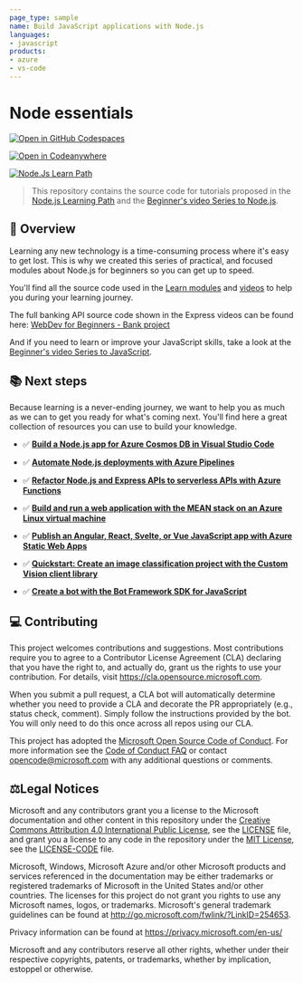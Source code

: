 ```yaml
---
page_type: sample
name: Build JavaScript applications with Node.js
languages:
- javascript
products:
- azure
- vs-code
---
```

# Node essentials

[![Open in GitHub Codespaces](https://github.com/codespaces/badge.svg)](https://codespaces.new/MicrosoftDocs/node-essentials)

[![Open in Codeanywhere](https://codeanywhere.com/img/open-in-codeanywhere-btn.svg)](https://app.codeanywhere.com/#https://github.com/MicrosoftDocs/node-essentials)

[![Node.Js Learn Path](/resources/nodejs-learn-path.png)](https://learn.microsoft.com/training/paths/build-javascript-applications-nodejs/?WT.mc_id=javascript-111027-gllemos)

> This repository contains the source code for tutorials proposed in the [Node.js Learning Path](https://docs.microsoft.com/learn/paths/build-javascript-applications-nodejs/?WT.mc_id=nodebeginner-github-cxa) and the [Beginner's video Series to Node.js](https://channel9.msdn.com/Series/Beginners-Series-to-NodeJS?WT.mc_id=javascript-111027-gllemos).

## 🎯 Overview

Learning any new technology is a time-consuming process where it's easy to get lost. This is why we created this series of practical, and focused modules about Node.js for beginners so you can get up to speed.

You'll find all the source code used in the [Learn modules](https://docs.microsoft.com/learn/paths/build-javascript-applications-nodejs/?WT.mc_id=javascript-111027-gllemos) and [videos](https://channel9.msdn.com/Series/Beginners-Series-to-NodeJS?WT.mc_id=javascript-111027-gllemos) to help you during your learning journey.

The full banking API source code shown in the Express videos can be found here: [WebDev for Beginners - Bank project](https://github.com/WebDev-Beginners/bank-project/tree/main/api)

And if you need to learn or improve your JavaScript skills, take a look at the [Beginner's video Series to JavaScript](https://channel9.msdn.com/Shows/Beginners-Series-to-JavaScript?WT.mc_id=javascript-111027-gllemos).

## 📚 Next steps

Because learning is a never-ending journey, we want to help you as much as we can to get you ready for what's coming next. You'll find here a great collection of resources you can use to build your knowledge.

- ✅ **[Build a Node.js app for Azure Cosmos DB in Visual Studio Code](https://docs.microsoft.com/learn/modules/build-node-cosmos-app-vscode/?WT.mc_id=javascript-111027-gllemos)**

- ✅ **[Automate Node.js deployments with Azure Pipelines](https://docs.microsoft.com/learn/modules/deploy-nodejs/?WT.mc_id=javascript-111027-gllemos)**

- ✅ **[Refactor Node.js and Express APIs to serverless APIs with Azure Functions](https://docs.microsoft.com/learn/modules/shift-nodejs-express-apis-serverless/?WT.mc_id=javascript-111027-gllemos)**

- ✅ **[Build and run a web application with the MEAN stack on an Azure Linux virtual machine](https://docs.microsoft.com/learn/modules/build-a-web-app-with-mean-on-a-linux-vm/?WT.mc_id=javascript-111027-gllemos)**

- ✅ **[Publish an Angular, React, Svelte, or Vue JavaScript app with Azure Static Web Apps](https://docs.microsoft.com/learn/modules/publish-app-service-static-web-app-api/?WT.mc_id=javascript-111027-gllemos)**

- ✅ **[Quickstart: Create an image classification project with the Custom Vision client library](https://docs.microsoft.com/azure/cognitive-services/custom-vision-service/quickstarts/image-classification?WT.mc_id=javascript-111027-gllemos)**

- ✅ **[Create a bot with the Bot Framework SDK for JavaScript](https://docs.microsoft.com/azure/bot-service/javascript/bot-builder-javascript-quickstart?WT.mc_id=javascript-111027-gllemos)**

## 💻 Contributing

This project welcomes contributions and suggestions.  Most contributions require you to agree to a
Contributor License Agreement (CLA) declaring that you have the right to, and actually do, grant us
the rights to use your contribution. For details, visit https://cla.opensource.microsoft.com.

When you submit a pull request, a CLA bot will automatically determine whether you need to provide
a CLA and decorate the PR appropriately (e.g., status check, comment). Simply follow the instructions
provided by the bot. You will only need to do this once across all repos using our CLA.

This project has adopted the [Microsoft Open Source Code of Conduct](https://opensource.microsoft.com/codeofconduct/).
For more information see the [Code of Conduct FAQ](https://opensource.microsoft.com/codeofconduct/faq/) or
contact [opencode@microsoft.com](mailto:opencode@microsoft.com) with any additional questions or comments.

## ⚖️Legal Notices

Microsoft and any contributors grant you a license to the Microsoft documentation and other content
in this repository under the [Creative Commons Attribution 4.0 International Public License](https://creativecommons.org/licenses/by/4.0/legalcode),
see the [LICENSE](LICENSE) file, and grant you a license to any code in the repository under the [MIT License](https://opensource.org/licenses/MIT), see the
[LICENSE-CODE](LICENSE-CODE) file.

Microsoft, Windows, Microsoft Azure and/or other Microsoft products and services referenced in the documentation
may be either trademarks or registered trademarks of Microsoft in the United States and/or other countries.
The licenses for this project do not grant you rights to use any Microsoft names, logos, or trademarks.
Microsoft's general trademark guidelines can be found at http://go.microsoft.com/fwlink/?LinkID=254653.

Privacy information can be found at https://privacy.microsoft.com/en-us/

Microsoft and any contributors reserve all other rights, whether under their respective copyrights, patents,
or trademarks, whether by implication, estoppel or otherwise.
